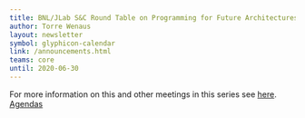 ```yaml
---
title: BNL/JLab S&C Round Table on Programming for Future Architectures, Feb 18 2020
author: Torre Wenaus
layout: newsletter
symbol: glyphicon-calendar
link: /announcements.html
teams: core
until: 2020-06-30
---
```


For more information on this and other meetings in this series see [here](/bnl-jlab-roundtable.html).
[Agendas](https://www.jlab.org/indico/event/356/)
